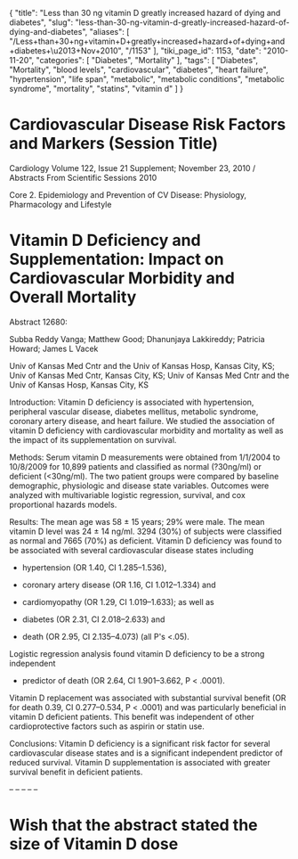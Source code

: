 {
    "title": "Less than 30 ng vitamin D greatly increased hazard of dying and diabetes",
    "slug": "less-than-30-ng-vitamin-d-greatly-increased-hazard-of-dying-and-diabetes",
    "aliases": [
        "/Less+than+30+ng+vitamin+D+greatly+increased+hazard+of+dying+and+diabetes+\u2013+Nov+2010",
        "/1153"
    ],
    "tiki_page_id": 1153,
    "date": "2010-11-20",
    "categories": [
        "Diabetes",
        "Mortality"
    ],
    "tags": [
        "Diabetes",
        "Mortality",
        "blood levels",
        "cardiovascular",
        "diabetes",
        "heart failure",
        "hypertension",
        "life span",
        "metabolic",
        "metabolic conditions",
        "metabolic syndrome",
        "mortality",
        "statins",
        "vitamin d"
    ]
}


# Cardiovascular Disease Risk Factors and Markers (Session Title)

Cardiology Volume 122, Issue 21 Supplement; November 23, 2010 / Abstracts From Scientific Sessions 2010

Core 2. Epidemiology and Prevention of CV Disease: Physiology, Pharmacology and Lifestyle

# Vitamin D Deficiency and Supplementation: Impact on Cardiovascular Morbidity and Overall Mortality

Abstract 12680: 

Subba Reddy Vanga; Matthew Good; Dhanunjaya Lakkireddy; Patricia Howard; James L Vacek

Univ of Kansas Med Cntr and the Univ of Kansas Hosp, Kansas City, KS; Univ of Kansas Med Cntr, Kansas City, KS; Univ of Kansas Med Cntr and the Univ of Kansas Hosp, Kansas City, KS

Introduction: Vitamin D deficiency is associated with hypertension, peripheral vascular disease, diabetes mellitus, metabolic syndrome, coronary artery disease, and heart failure. We studied the association of vitamin D deficiency with cardiovascular morbidity and mortality as well as the impact of its supplementation on survival.

Methods: Serum vitamin D measurements were obtained from 1/1/2004 to 10/8/2009 for 10,899 patients and classified as normal (?30ng/ml) or deficient (<30ng/ml). The two patient groups were compared by baseline demographic, physiologic and disease state variables. Outcomes were analyzed with multivariable logistic regression, survival, and cox proportional hazards models.

Results: The mean age was 58 ± 15 years; 29% were male. The mean vitamin D level was 24 ± 14 ng/ml. 3294 (30%) of subjects were classified as normal and 7665 (70%) as deficient. Vitamin D deficiency was found to be associated with several cardiovascular disease states including 

* hypertension (OR 1.40, CI 1.285–1.536), 

* coronary artery disease (OR 1.16, CI 1.012–1.334) and 

* cardiomyopathy (OR 1.29, CI 1.019–1.633); as well as 

* diabetes (OR 2.31, CI 2.018–2.633) and 

* death (OR 2.95, CI 2.135–4.073) (all P's <.05). 

Logistic regression analysis found vitamin D deficiency to be a strong independent 

* predictor of death (OR 2.64, CI 1.901–3.662, P < .0001). 

Vitamin D replacement was associated with substantial survival benefit (OR for death 0.39, CI 0.277–0.534, P < .0001) and was particularly beneficial in vitamin D deficient patients. This benefit was independent of other cardioprotective factors such as aspirin or statin use.

Conclusions: Vitamin D deficiency is a significant risk factor for several cardiovascular disease states and is a significant independent predictor of reduced survival. Vitamin D supplementation is associated with greater survival benefit in deficient patients.

– – – – – 

# Wish that the abstract stated the size of Vitamin D dose